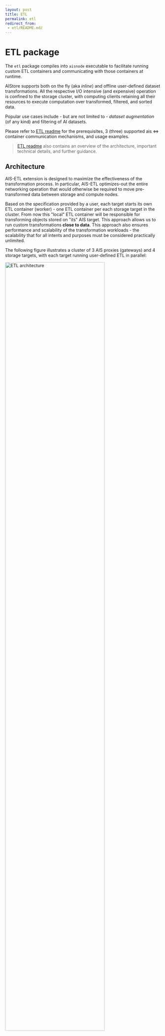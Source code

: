 ```yaml
---
layout: post
title: ETL
permalink: etl
redirect_from:
 - etl/README.md/
---
```


# ETL package

The `etl` package compiles into `aisnode` executable to facilitate running custom ETL containers and communicating with those containers at runtime.

AIStore supports both on the fly (aka *inline*) and offline user-defined dataset transformations. All the respective I/O intensive (and expensive) operation is confined to the storage cluster, with computing clients retaining all their resources to execute computation over transformed, filtered, and sorted data.

Popular use cases include - but are not limited to - *dataset augmentation* (of any kind) and filtering of AI datasets.

Please refer to [ETL readme](/aistore/docs/etl.md) for the prerequisites, 3 (three) supported ais <=> container communication mechanisms, and usage examples.

> [ETL readme](/aistore/docs/etl.md) also contains an overview of the architecture, important technical details, and further guidance.

## Architecture

AIS-ETL extension is designed to maximize the effectiveness of the transformation process. In particular, AIS-ETL optimizes-out the entire networking operation that would otherwise be required to move pre-transformed data between storage and compute nodes.

Based on the specification provided by a user, each target starts its own ETL container (worker) - one ETL container per each storage target in the cluster. From now this "local" ETL container will be responsible for transforming objects stored on "its" AIS target. This approach allows us to run custom transformations **close to data**. This approach also ensures performance and scalability of the transformation workloads - the scalability that for all intents and purposes must be considered practically unlimited.

The following figure illustrates a cluster of 3 AIS proxies (gateways) and 4 storage targets, with each target running user-defined ETL in parallel:

<img src="/aistore/docs/images/etl-arch.png" alt="ETL architecture" width="80%">

## Management and Benchmarking
- [AIS CLI](/aistore/cmd/cli/resources/etl.md) includes commands to start, stop, and monitor ETL at runtime.
- [AIS Loader](/aistore/bench/aisloader/README.md) has been extended to benchmark and stress test AIS clusters by running a number of pre-defined transformations that we include with the source code.

For more information and details, please refer to [ETL readme](/aistore/docs/etl.md).
